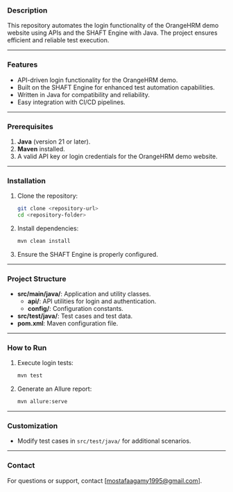 ### Description
This repository automates the login functionality of the OrangeHRM demo website using APIs and the SHAFT Engine with Java. The project ensures efficient and reliable test execution.

---

### Features
- API-driven login functionality for the OrangeHRM demo.
- Built on the SHAFT Engine for enhanced test automation capabilities.
- Written in Java for compatibility and reliability.
- Easy integration with CI/CD pipelines.

---

### Prerequisites
1. **Java** (version 21 or later).
2. **Maven** installed.
3. A valid API key or login credentials for the OrangeHRM demo website.

---

### Installation
1. Clone the repository:
   ```bash
   git clone <repository-url>
   cd <repository-folder>
   ```
2. Install dependencies:
   ```bash
   mvn clean install
   ```
3. Ensure the SHAFT Engine is properly configured.

---

### Project Structure
- **src/main/java/**: Application and utility classes.
  - **api/**: API utilities for login and authentication.
  - **config/**: Configuration constants.
- **src/test/java/**: Test cases and test data.
- **pom.xml**: Maven configuration file.

---

### How to Run
1. Execute login tests:
   ```bash
   mvn test
   ```
2. Generate an Allure report:
   ```bash
   mvn allure:serve
   ```

---

### Customization
- Modify test cases in `src/test/java/` for additional scenarios.

---

### Contact
For questions or support, contact [mostafaagamy1995@gmail.com].
